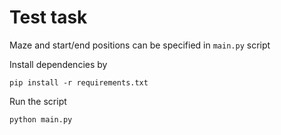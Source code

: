 # Test task

Maze and start/end positions can be specified in `main.py` script

Install dependencies by
```
pip install -r requirements.txt
```

Run the script
```
python main.py
```
